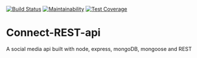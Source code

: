 [![Build Status](https://travis-ci.org/mycok/Connect-REST-api.svg?branch=develop)](https://travis-ci.org/mycok/Connect-REST-api) [![Maintainability](https://api.codeclimate.com/v1/badges/9c6985634607bbaf4cd1/maintainability)](https://codeclimate.com/github/mycok/Connect-REST-api/maintainability) [![Test Coverage](https://api.codeclimate.com/v1/badges/9c6985634607bbaf4cd1/test_coverage)](https://codeclimate.com/github/mycok/Connect-REST-api/test_coverage)
# Connect-REST-api
A social media api built with node, express, mongoDB, mongoose and REST
